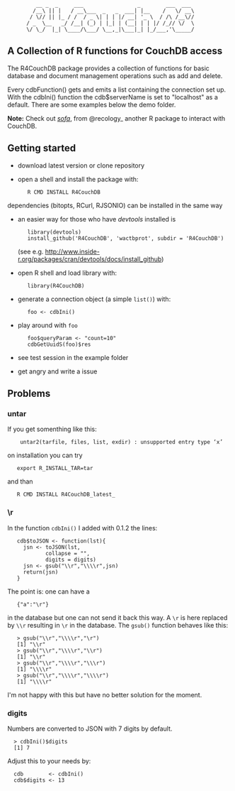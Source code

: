 ```
         __ _  _     ___                 _        ___  ___ 
        /__\ || |   / __\___  _   _  ___| |__    /   \/ __\
       / \// || |_ / /  / _ \| | | |/ __| '_ \  / /\ /__\//
      / _  \__   _/ /__| (_) | |_| | (__| | | |/ /_// \/  \
      \/ \_/  |_| \____/\___/ \__,_|\___|_| |_/___,'\_____/
```

## A Collection of R functions for CouchDB access

The R4CouchDB package provides a collection of functions for
basic database and document management operations such as add  and
delete.

Every cdbFunction() gets and emits a list containing the
connection set up.
With the cdbIni() function the cdb$serverName is set to
"localhost" as a default.
There are some examples below the demo folder.

**Note:** Check out [*sofa*](https://github.com/SChamberlain/sofa), from
@recology_  another R package to interact with CouchDB.


## Getting started

* download latest version or clone repository
* open a shell and install the package with:

         R CMD INSTALL R4CouchDB

dependencies (bitopts, RCurl, RJSONIO) can be
installed in the same way

* an easier way for those who have _devtools_ installed is

         library(devtools)
         install_github('R4CouchDB', 'wactbprot', subdir = 'R4CouchDB')

  (see e.g. http://www.inside-r.org/packages/cran/devtools/docs/install_github)

* open R shell and load library with:

         library(R4CouchDB)

* generate a connection object (a simple ```list()```) with:

         foo <- cdbIni()

* play around with ```foo```

         foo$queryParam <- "count=10"
         cdbGetUuidS(foo)$res

* see test session in the example folder

* get angry and write a issue

## Problems

### untar

If you get somenthing like this:

        untar2(tarfile, files, list, exdir) : unsupported entry type ‘x’

on installation you can try

       export R_INSTALL_TAR=tar

and than

       R CMD INSTALL R4CouchDB_latest_

### \r

In the function ```cdbIni()``` I added with 0.1.2 the lines:

       cdb$toJSON <- function(lst){
         jsn <- toJSON(lst,
			    collapse = "",
				digits = digits)
         jsn <- gsub("\\r","\\\\r",jsn)
         return(jsn)
       }

 The point is: one can have a

       {"a":"\r"}

in the database but one can not send it back
this way. A ```\r``` is here replaced by ```\\r```
resulting in ```\r``` in the database.
The ```gsub()``` function behaves like this:

       > gsub("\\r","\\\\r","\r")
       [1] "\\r"
       > gsub("\\r","\\\\r","\\r")
       [1] "\\r"
       > gsub("\\r","\\\\r","\\\r")
       [1] "\\\\r"
       > gsub("\\r","\\\\r","\\\\r")
       [1] "\\\\r"

I'm not happy with this but have no better solution for the moment.


### digits

Numbers are converted to JSON with 7 digits by default.

      > cdbIni()$digits
      [1] 7

Adjust this to your needs by:

      cdb        <- cdbIni()
      cdb$digits <- 13
